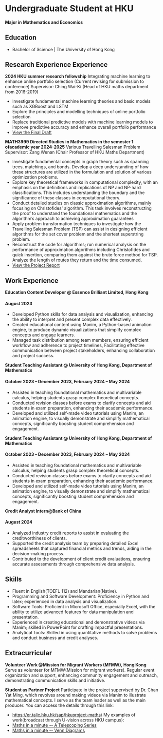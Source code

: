 # Undergraduate Student at HKU

#### Major in Mathematics and Economics

## Education

- Bachelor of Science | The University of Hong Kong


## Research Experience Experience
**2024 HKU summer research fellowship**
Integrating machine learning to enhance online portfolio selection
(Current revising for submission to conference)
Supervisor: Ching Wai-Ki (Head of HKU maths department from 2016-2019)
- Investigate fundamental machine learning theories and basic models such as XGBoost and LSTM
- Explore the principles and modelling techniques of online portfolio selection
- Replace traditional predictive models with machine learning models to improve predictive accuracy and enhance overall portfolio performance
- [View the Final Draft](https://connecthkuhk-my.sharepoint.com/:b:/g/personal/u3597461_connect_hku_hk/EbIdwj3-D_dBrSg3s8rRo5gB29HWe-UvsCve9QwpeATO0Q?e=ikfmXB)

**MATH3999 Directed Studies in Mathematics in the semester 1 ofacademic year 2024-2025**
Various Travelling Salesman Problem
Supervisor: Zang Wenan (Chair Professor of HKU Maths Department)
- Investigate fundamental concepts in graph theory such as spanning trees, matchings, and bonds. Develop a deep understanding of how these structures are utilized in the formulation and solution of various optimization problems.
- Explore key theoretical frameworks in computational complexity, with an emphasis on the definitions and implications of NP and NP-hard classifications. This includes understanding the boundary and the significance of these classes in computational theory.
- Conduct detailed studies on classic approximation algorithms, mainly focusing on Christofides' algorithm. This task involves reconstructing the proof to understand the foundational mathematics and the algorithm’s approach to achieving approximation guarantees
- Apply problem transformation techniques to investigate how the Travelling Salesman Problem (TSP) can assist in designing efficient algorithms for the set cover problem and the shortest superstring problem.
- Reconstruct the code for algorithms; run numerical analysis on the performance of approximation algorithms including Christofides and quick insertion, comparing them against the brute force method for TSP. Analyze the length of routes they return and the time consumed.
- [View the Project Report](https://connecthkuhk-my.sharepoint.com/:b:/g/personal/u3597461_connect_hku_hk/EYuEQG-rStpIlSFqRU857t8BqAdDFWiGMk-SxY03s2vtIQ?e=jfpFiA)


## Work Experience
**Education Content Developer @ Essence Brilliant Limited, Hong Kong**
#### August 2023
- Developed Python skills for data analysis and visualization, enhancing the ability to interpret and present complex data effectively.
- Created educational content using Manim, a Python-based animation engine, to produce dynamic visualizations that simplify complex concepts and engage learners.
- Managed task distribution among team members, ensuring efficient workflow and adherence to project timelines, Facilitating effective communication between project stakeholders, enhancing collaboration and project success.
  

**Student Teaching Assistant @ University of Hong Kong, Department of Mathematics**
#### October 2023 – December 2023, February 2024 – May 2024
- Assisted in teaching foundational mathematics and multivariable calculus, helping students grasp complex theoretical concepts.
- Conducted revision classes before exams to clarify concepts and aid students in exam preparation, enhancing their academic performance.
- Developed and utilized self-made video tutorials using Manim, an animation engine, to visually demonstrate and simplify mathematical concepts, significantly boosting student comprehension and engagement.

**Student Teaching Assistant @ University of Hong Kong, Department of Mathematics**
#### October 2023 – December 2023, February 2024 – May 2024
- Assisted in teaching foundational mathematics and multivariable calculus, helping students grasp complex theoretical concepts.
- Conducted revision classes before exams to clarify concepts and aid students in exam preparation, enhancing their academic performance.
- Developed and utilized self-made video tutorials using Manim, an animation engine, to visually demonstrate and simplify mathematical concepts, significantly boosting student comprehension and engagement.


**Credit Analyst Intern@Bank of China**
#### August 2024
- Analyzed industry credit reports to assist in evaluating the creditworthiness of clients.
- Supported the credit analysis team by preparing detailed Excel spreadsheets that captured financial metrics and trends, aiding in the decision-making process.
-	Contributed to the development of client credit evaluations, ensuring accurate assessments through comprehensive data analysis.


## Skills
- Fluent in English(TOEFL 112) and Mandarian(Native).
- Programming and Software Development: Proficiency in Python and latex; experienced in data analysis and visualization.
- Software Tools: Proficient in Microsoft Office, especially Excel, with the ability to utilize advanced features for data manipulation and presentation.
- Experienced in creating educational and demonstrative videos via Manim; skilled in PowerPoint for crafting impactful presentations.
- Analytical Tools: Skilled in using quantitative methods to solve problems and conduct business and credit analyses.


## Extracurricular
**Volunteer Work @Mission for Migrant Workers (MFMW), Hong Kong**
Serve as volunteer for MFMW(Mission for migrant workers). Regular event organization and support, enhancing community engagement and outreach, demonstrating communication skills and initiative.

**Student as Partner Project**
Participate in the project supervised by Dr. Chan Yat Ming, which revolves around making videos via Manim to illustrate mathematical concepts. I serve as the team leader as well as the main producer.
You can access the details through this link: 
- https://er.talic.hku.hk/sap/hkuproject-maths/
My examples of work(broadcast through U-vision across HKU campus): 
- [Maths in a minute -- A Telescoping Series](https://uvision.hku.hk/playvideo.php?mid=28114#)
- [Maths in a minute -- Venn Diagrams](https://video.wixstatic.com/video/31c506_f5035ec7b6ad4a40914ade5300471014/1080p/mp4/file.mp4)



